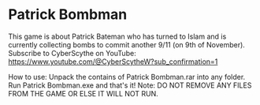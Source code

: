 # Patrick Bombman
This game is about Patrick Bateman who has turned to Islam and is currently collecting bombs to commit another 9/11 (on 9th of November).
Subscribe to CyberScythe on YouTube: https://www.youtube.com/@CyberScytheW?sub_confirmation=1

How to use: Unpack the contains of Patrick Bombman.rar into any folder. Run Patrick Bombman.exe and that's it! Note: DO NOT REMOVE ANY FILES FROM THE GAME OR ELSE IT WILL NOT RUN.
